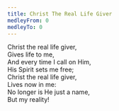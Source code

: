 ```yaml
---
title: Christ The Real Life Giver
medleyFrom: 0
medleyTo: 0
---
```


Christ the real life giver,  
Gives life to me,  
And every time I call on Him,  
His Spirit sets me free;  
Christ the real life giver,  
Lives now in me:  
No longer is He just a name,  
But my reality!

